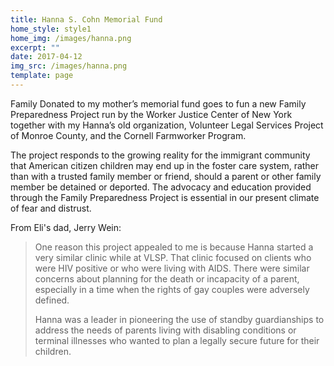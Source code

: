 ```yaml
---
title: Hanna S. Cohn Memorial Fund
home_style: style1
home_img: /images/hanna.png
excerpt: ""
date: 2017-04-12
img_src: /images/hanna.png
template: page
---
```

Family Donated to my mother’s memorial fund goes to fun a new Family Preparedness Project run by the Worker Justice Center of New York together with my Hanna’s old organization, Volunteer Legal Services Project of Monroe County, and the Cornell Farmworker Program. 

The project responds to the growing reality for the immigrant community that American citizen children may end up in the foster care system, rather than with a trusted family member or friend, should a parent or other family member be detained or deported. The advocacy and education provided through the Family Preparedness Project is essential in our present climate of fear and distrust.

From Eli's dad, Jerry Wein: 

> One reason this project appealed to me is because Hanna started a very similar clinic while at VLSP. That clinic focused on clients who were HIV positive or who were living with AIDS. There were similar concerns about planning for the death or incapacity of a parent, especially in a time when the rights of gay couples were adversely defined. 
>
> Hanna was a leader in pioneering the use of standby guardianships to address the needs of parents living with disabling conditions or terminal illnesses who wanted to plan a legally secure future for their children.